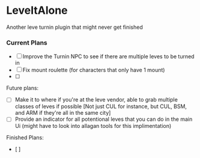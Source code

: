 # LeveItAlone
Another leve turnin plugin that might never get finished

### Current Plans
- [ ] Improve the Turnin NPC to see if there are multiple leves to be turned in
- [ ] Fix mount roulette (for characters that only have 1 mount)
- [ ] 

Future plans:
- [ ] Make it to where if you're at the leve vendor, able to grab multiple classes of leves if possible [Not just CUL for instance, but CUL, BSM, and ARM if they're all in the same city]
- [ ] Provide an indicator for all potentional leves that you can do in the main Ui (might have to look into allagan tools for this implimentation)

Finished Plans:
- [ ] 
